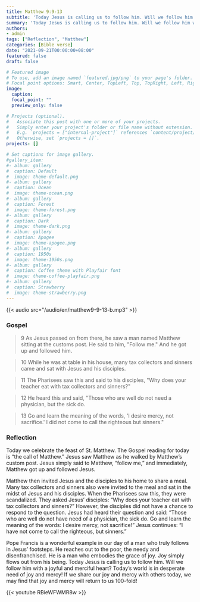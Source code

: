 ```yaml
---
title: Matthew 9:9-13
subtitle: 'Today Jesus is calling us to follow him. Will we follow him with a joyful and merciful heart? Today’s world is in desperate need of joy and mercy! If we share our joy and mercy with others today, we may find that joy and mercy will return to us 100-fold!'
summary: 'Today Jesus is calling us to follow him. Will we follow him with a joyful and merciful heart? Today’s world is in desperate need of joy and mercy! If we share our joy and mercy with others today, we may find that joy and mercy will return to us 100-fold!'
authors:
- admin
tags: ["Reflection", "Matthew"]
categories: [Bible verse]
date: "2021-09-21T00:00:00+08:00"
featured: false
draft: false

# Featured image
# To use, add an image named `featured.jpg/png` to your page's folder.
# Focal point options: Smart, Center, TopLeft, Top, TopRight, Left, Right, BottomLeft, Bottom, BottomRight
image:
  caption:
  focal_point: ""
  preview_only: false

# Projects (optional).
#   Associate this post with one or more of your projects.
#   Simply enter your project's folder or file name without extension.
#   E.g. `projects = ["internal-project"]` references `content/project/deep-learning/index.md`.
#   Otherwise, set `projects = []`.
projects: []

# Set captions for image gallery.
#gallery_item:
#- album: gallery
#  caption: Default
#  image: theme-default.png
#- album: gallery
#  caption: Ocean
#  image: theme-ocean.png
#- album: gallery
#  caption: Forest
#  image: theme-forest.png
#- album: gallery
#  caption: Dark
#  image: theme-dark.png
#- album: gallery
#  caption: Apogee
#  image: theme-apogee.png
#- album: gallery
#  caption: 1950s
#  image: theme-1950s.png
#- album: gallery
#  caption: Coffee theme with Playfair font
#  image: theme-coffee-playfair.png
#- album: gallery
#  caption: Strawberry
#  image: theme-strawberry.png
---
```


{{< audio src="/audio/en/matthew9-9-13-b.mp3" >}}

### Gospel
> 9 As Jesus passed on from there, he saw a man named Matthew sitting at the customs post. He said to him, "Follow me." And he got up and followed him.

> 10 While he was at table in his house, many tax collectors and sinners came and sat with Jesus and his disciples.

> 11 The Pharisees saw this and said to his disciples, "Why does your teacher eat with tax collectors and sinners?"

> 12 He heard this and said, "Those who are well do not need a physician, but the sick do.

> 13 Go and learn the meaning of the words, 'I desire mercy, not sacrifice.' I did not come to call the righteous but sinners."

### Reflection
Today we celebrate the feast of St. Matthew. The Gospel reading for today is “the call of Matthew.” Jesus saw Matthew as he walked by Matthew’s custom post. Jesus simply said to Matthew, “follow me,” and immediately, Matthew got up and followed Jesus.

Matthew then invited Jesus and the disciples to his home to share a meal. Many tax collectors and sinners also were invited to the meal and sat in the midst of Jesus and his disciples. When the Pharisees saw this, they were scandalized. They asked Jesus’ disciples: “Why does your teacher eat with tax collectors and sinners?” However, the disciples did not have a chance to respond to the question. Jesus had heard their question and said: “Those who are well do not have need of a physician, the sick do. Go and learn the meaning of the words: I desire mercy, not sacrifice!” Jesus continues: “I have not come to call the righteous, but sinners.”

Pope Francis is a wonderful example in our day of a man who truly follows in Jesus’ footsteps. He reaches out to the poor, the needy and disenfranchised. He is a man who embodies the grace of joy. Joy simply flows out from his being. Today Jesus is calling us to follow him. Will we follow him with a joyful and merciful heart? Today’s world is in desperate need of joy and mercy! If we share our joy and mercy with others today, we may find that joy and mercy will return to us 100-fold!

{{< youtube RBieWFWMR8w >}}
